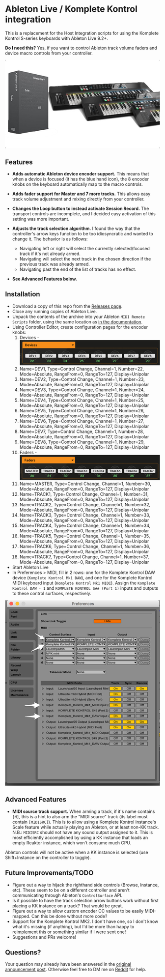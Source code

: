 # Ableton Live / Komplete Kontrol integration

This is a replacement for the Host Integration scripts for using the Komplete Kontrol S-series keyboards with Ableton Live 9.2+.

**Do I need this?** Yes, if you want to control Ableton track volume faders and device macro controls from your controller.

![keyboards](https://raw.githubusercontent.com/bosgood/ableton_komplete_kontrol_mk1/gh-pages/assets/ableton-komplete-kontrol.jpg)

## Features

* **Adds automatic Ableton device encoder support.** This means that when a device is focused (it has the blue hand icon), the 8 encoder knobs on the keyboard automatically map to the macro controls.
* **Adds fader support for Master and 7 more tracks.** This allows easy track volume adjustment and mixing directly from your controller.
* **Changes the Loop button to instead activate Session Record.** The transport controls are incomplete, and I decided easy activation of this setting was more important.
* **Adjusts the track selection algorithm.** I found the way that the controller's arrow keys function to be too idiosyncratic and wanted to change it. The behavior is as follows:
  * Navigating left or right will select the currently selected/focused track if it's not already armed.
  * Navigating will select the next track in the chosen direction if the previous track was already armed.
  * ‎Navigating past the end of the list of tracks has no effect.

* ‎**See Advanced Features below.**

## Installation

* Download a copy of this repo from the [Releases page](https://github.com/bosgood/ableton_komplete_kontrol_mk1/releases).
* ‎Close any running copies of Ableton Live.
* Unpack the contents of the archive into your Ableton `MIDI Remote Scripts` folder, using the same location as [in the documentation](https://support.native-instruments.com/hc/en-us/articles/209557689).
* Using Controller Editor, create configuration pages for the encoder knobs:
  1. Devices - ![devices configuration screenshot](https://raw.githubusercontent.com/bosgood/ableton_komplete_kontrol_mk1/gh-pages/assets/controller-editor-devices-screenshot.png)
    1. Name=DEV1, Type=Control Change, Channel=1, Number=22, Mode=Absolute, RangeFrom=0, RangeTo=127, Display=Unipolar
    1. Name=DEV2, Type=Control Change, Channel=1, Number=23, Mode=Absolute, RangeFrom=0, RangeTo=127, Display=Unipolar
    1. Name=DEV3, Type=Control Change, Channel=1, Number=24, Mode=Absolute, RangeFrom=0, RangeTo=127, Display=Unipolar
    1. Name=DEV4, Type=Control Change, Channel=1, Number=25, Mode=Absolute, RangeFrom=0, RangeTo=127, Display=Unipolar
    1. Name=DEV5, Type=Control Change, Channel=1, Number=26, Mode=Absolute, RangeFrom=0, RangeTo=127, Display=Unipolar
    1. Name=DEV6, Type=Control Change, Channel=1, Number=27, Mode=Absolute, RangeFrom=0, RangeTo=127, Display=Unipolar
    1. Name=DEV7, Type=Control Change, Channel=1, Number=28, Mode=Absolute, RangeFrom=0, RangeTo=127, Display=Unipolar
    1. Name=DEV8, Type=Control Change, Channel=1, Number=29, Mode=Absolute, RangeFrom=0, RangeTo=127, Display=Unipolar
  1. Faders - ![faders configuration screenshot](https://raw.githubusercontent.com/bosgood/ableton_komplete_kontrol_mk1/gh-pages/assets/controller-editor-faders-screenshot.png)
    1. Name=MASTER, Type=Control Change, Channel=1, Number=30, Mode=Absolute, RangeFrom=0, RangeTo=127, Display=Unipolar
    1. Name=TRACK1, Type=Control Change, Channel=1, Number=31, Mode=Absolute, RangeFrom=0, RangeTo=127, Display=Unipolar
    1. Name=TRACK2, Type=Control Change, Channel=1, Number=32, Mode=Absolute, RangeFrom=0, RangeTo=127, Display=Unipolar
    1. Name=TRACK3, Type=Control Change, Channel=1, Number=33, Mode=Absolute, RangeFrom=0, RangeTo=127, Display=Unipolar
    1. Name=TRACK4, Type=Control Change, Channel=1, Number=34, Mode=Absolute, RangeFrom=0, RangeTo=127, Display=Unipolar
    1. Name=TRACK5, Type=Control Change, Channel=1, Number=35, Mode=Absolute, RangeFrom=0, RangeTo=127, Display=Unipolar
    1. Name=TRACK6, Type=Control Change, Channel=1, Number=36, Mode=Absolute, RangeFrom=0, RangeTo=127, Display=Unipolar
    1. Name=TRACK7, Type=Control Change, Channel=1, Number=37, Mode=Absolute, RangeFrom=0, RangeTo=127, Display=Unipolar
* ‎Start Ableton Live
* ‎In Preferences > MIDI, fill in 2 rows: one for the Komplete Kontrol DAW device (`Komplete Kontrol Mk1 DAW`), and one for the Komplete Kontrol MIDI keyboard input (`Komplete Kontrol Mk1 MIDI`). Assign the `Komplete Kontrol DAW - 1` and `KOMPLETE KONTROL S## (Port 1)` inputs and outputs to these control surfaces, respectively.

![screenshot showing Ableton MIDI configuration](https://raw.githubusercontent.com/bosgood/ableton_komplete_kontrol_mk1/gh-pages/assets/ableton-midi-preferences-screenshot.png)

## Advanced Features

* **MIDI source track support.** When arming a track, if it's name contains `[M]`, this is a hint to also arm the "MIDI source" track (its label must contain `[MIDISRC]`). This is to allow using a Komplete Kontrol instance's Scale feature while actually playing an Ableton, or at least non-KK track. N.B.: `MIDISRC` should not have any sound output assigned to it. This is most efficiently accomplished by using a KK instance that loads an empty Reaktor instance, which won't consume much CPU.

Ableton controls will not be active when a KK instance is selected (use Shift+Instance on the controller to toggle).

## Future Improvements/TODO

* Figure out a way to hijack the righthand side controls (Browse, Instance, etc). These seem to be on a different controller and aren't communicating through Ableton's `ControlSurface` API.
* ‎Is it possible to have the track selection arrow buttons work without first placing a KK instance on a track? That would be great.
* Figure out a way to allow custom encoder CC values to be easily MIDI-mapped. Can this be done without more code?
* Support for the Komplete Kontrol MK2. I don't have one, so I don't know what it's missing (if anything), but I'd be more than happy to reimplement this or something similar if I were sent one!
* Suggestions and PRs welcome!

## Questions?

Your question may already have been answered in the [original announcement post](https://www.reddit.com/r/NativeInstruments/comments/75azdz/ableton_komplete_kontrol_mk1_advanced_integration/). Otherwise feel free to DM me on [Reddit](https://www.reddit.com/user/bosgood/) for help.
